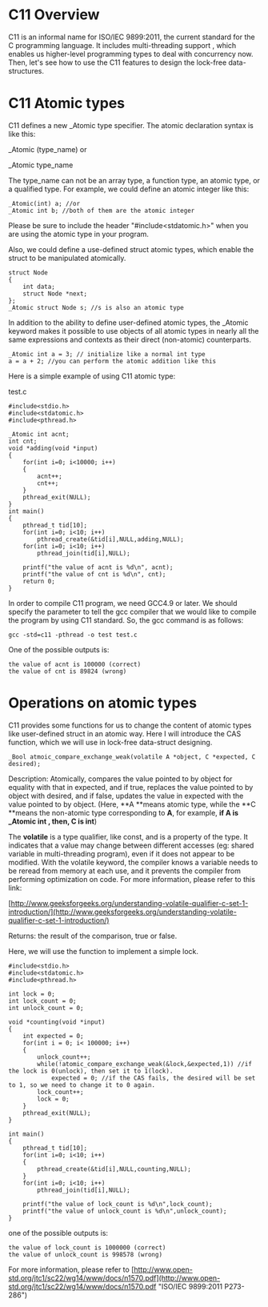 # C11 Overview

C11 is an informal name for ISO/IEC 9899:2011, the current standard for the C programming language. It includes multi-threading support , which enables us higher-level programming types to deal with concurrency now. Then, let's see how to use the C11 features to design the lock-free data-structures.

# C11 Atomic types

C11 defines a new \_Atomic type specifier. The atomic declaration syntax is like this:

\_Atomic \(type\_name\) or

\_Atomic type\_name

The type\_name can not be an array type, a function type, an atomic type, or a qualified type. For example, we could define an atomic integer like this:

```
_Atomic(int) a; //or
_Atomic int b; //both of them are the atomic integer
```

Please be sure to include the header "\#include&lt;stdatomic.h&gt;" when you are using the atomic type in your program.

Also, we could define a use-defined struct atomic types, which enable the struct to be manipulated atomically.

```
struct Node
{
    int data;
    struct Node *next;
};
_Atomic struct Node s; //s is also an atomic type
```

In addition to the ability to define user-defined atomic types, the \_Atomic keyword makes it possible to use objects of all atomic types in nearly all the same expressions and contexts as their direct \(non-atomic\) counterparts.

```
_Atomic int a = 3; // initialize like a normal int type
a = a + 2; //you can perform the atomic addition like this
```

Here is a simple example of using C11 atomic type:

test.c

```
#include<stdio.h>
#include<stdatomic.h>
#include<pthread.h>

_Atomic int acnt;
int cnt;
void *adding(void *input)
{
    for(int i=0; i<10000; i++)
    {
        acnt++;
        cnt++;
    }
    pthread_exit(NULL);
}
int main()
{
    pthread_t tid[10];
    for(int i=0; i<10; i++)
        pthread_create(&tid[i],NULL,adding,NULL);
    for(int i=0; i<10; i++)
        pthread_join(tid[i],NULL);

    printf("the value of acnt is %d\n", acnt);
    printf("the value of cnt is %d\n", cnt);
    return 0;
}
```

In order to compile C11 program, we need GCC4.9 or later. We should specify the parameter to tell the gcc compiler that we would like to compile the program by using C11 standard. So, the gcc command is as follows:

```
gcc -std=c11 -pthread -o test test.c
```

One of the possible outputs is:

```
the value of acnt is 100000 (correct)
the value of cnt is 89824 (wrong)
```

# Operations on atomic types

C11 provides some functions for us to change the content of atomic types like user-defined struct in an atomic way. Here I will introduce the CAS function, which we will use in lock-free data-struct designing.

```
_Bool atmoic_compare_exchange_weak(volatile A *object, C *expected, C desired);
```

Description: Atomically,  compares the value pointed to by object for equality with that in expected, and if true, replaces the value  pointed to by object with desired, and if false, updates the value in expected with the value pointed to by object. \(Here, **A **means atomic type, while the **C **means the non-atomic type corresponding to **A**, for example, **if A is \_Atomic int , then, C is int**\)

The **volatile** is a type qualifier, like const, and is a property of the type. It indicates that a value may change between different accesses \(eg: shared variable in multi-threading program\), even if it does not appear to be modified. With the volatile keyword, the compiler knows a variable needs to be reread from memory at each use, and it prevents the compiler from performing optimization on code. For more information, please refer to this link:

[http://www.geeksforgeeks.org/understanding-volatile-qualifier-c-set-1-introduction/](http://www.geeksforgeeks.org/understanding-volatile-qualifier-c-set-1-introduction/)

Returns: the result of the comparison, true or false.

Here, we will use the function to implement a simple lock.

```
#include<stdio.h>
#include<stdatomic.h>
#include<pthread.h>

int lock = 0;
int lock_count = 0;
int unlock_count = 0;

void *counting(void *input)
{
    int expected = 0;
    for(int i = 0; i< 100000; i++)
    {
        unlock_count++;
        while(!atomic_compare_exchange_weak(&lock,&expected,1)) //if the lock is 0(unlock), then set it to 1(lock).
            expected = 0; //if the CAS fails, the desired will be set to 1, so we need to change it to 0 again.
        lock_count++; 
        lock = 0;
    }
    pthread_exit(NULL);
}

int main()
{
    pthread_t tid[10];
    for(int i=0; i<10; i++)
    {
        pthread_create(&tid[i],NULL,counting,NULL);
    }
    for(int i=0; i<10; i++)
        pthread_join(tid[i],NULL);

    printf("the value of lock_count is %d\n",lock_count);
    printf("the value of unlock_count is %d\n",unlock_count);
}
```

one of the possible outputs is:

```
the value of lock_count is 1000000 (correct)
the value of unlock_count is 998578 (wrong)
```

For more information, please refer to [http://www.open-std.org/jtc1/sc22/wg14/www/docs/n1570.pdf](http://www.open-std.org/jtc1/sc22/wg14/www/docs/n1570.pdf "ISO/IEC 9899:2011 P273-286")

